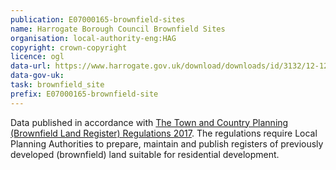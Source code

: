 ```yaml
---
publication: E07000165-brownfield-sites
name: Harrogate Borough Council Brownfield Sites
organisation: local-authority-eng:HAG
copyright: crown-copyright
licence: ogl
data-url: https://www.harrogate.gov.uk/download/downloads/id/3132/12-12-2017_harrogate_brownfield_register_rev_1.csv
data-gov-uk: 
task: brownfield_site
prefix: E07000165-brownfield-site
---
```


Data published in accordance with [The Town and Country Planning (Brownfield Land Register) Regulations 2017](http://www.legislation.gov.uk/uksi/2017/403/contents/made).
The regulations require Local Planning Authorities to prepare, maintain and publish registers of previously developed (brownfield) land suitable for residential development.

